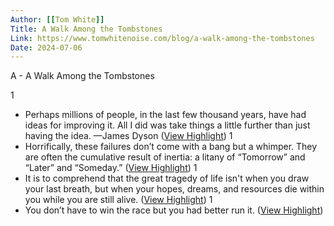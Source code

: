 ```yaml
---
Author: [[Tom White]]
Title: A Walk Among the Tombstones
Link: https://www.tomwhitenoise.com/blog/a-walk-among-the-tombstones
Date: 2024-07-06
---
```

A - A Walk Among the Tombstones

1
- Perhaps millions of people, in the last few thousand years, have had ideas for improving it. All I did was take things a little further than just having the idea. —James Dyson ([View Highlight](https://read.readwise.io/read/01hnasva9ysajh62gfb25tfhv8))
1
- Horrifically, these failures don’t come with a bang but a whimper. They are often the cumulative result of inertia: a litany of “Tomorrow” and “Later” and “Someday.” ([View Highlight](https://read.readwise.io/read/01hnasxd9ce8gq013v05wybfzn))
1
- It is to comprehend that the great tragedy of life isn't when you draw your last breath, but when your hopes, dreams, and resources die within you while you are still alive. ([View Highlight](https://read.readwise.io/read/01hnasy2a44qksnzdgfh5fyd18))
1
- You don’t have to win the race but you had better run it. ([View Highlight](https://read.readwise.io/read/01hnasygkdz7kbzmrp8a5zx6vj))

